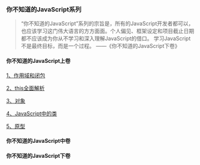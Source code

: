 ### 你不知道的JavaScript系列

> “你不知道的JavaScript”系列的宗旨是，所有的JavaScript开发者都可以，也应该学习这门伟大语言的方方面面。个人偏见、框架设定和项目截止日期都不应该成为你从不学习和深入理解JavaScript的借口。 学习JavaScript不是最终目标，而是一个过程。  ——《你不知道的JavaScript下卷》

#### 你不知道的JavaScript上卷

[1、作用域和闭包](https://github.com/beat-the-buzzer/you-dont-know-JS/tree/master/01/1.scope-closures)

[2、this全面解析](https://github.com/beat-the-buzzer/you-dont-know-JS/tree/master/01/2.this)

[3、对象](https://github.com/beat-the-buzzer/you-dont-know-JS/tree/master/01/3.object)

[4、JavaScript中的类]()

[5、原型](https://github.com/beat-the-buzzer/you-dont-know-JS/tree/master/01/5.prototypes)

#### 你不知道的JavaScript中卷

#### 你不知道的JavaScript下卷
